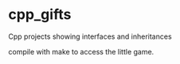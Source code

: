 # cpp_gifts
Cpp projects showing interfaces and inheritances

compile with make to access the little game.